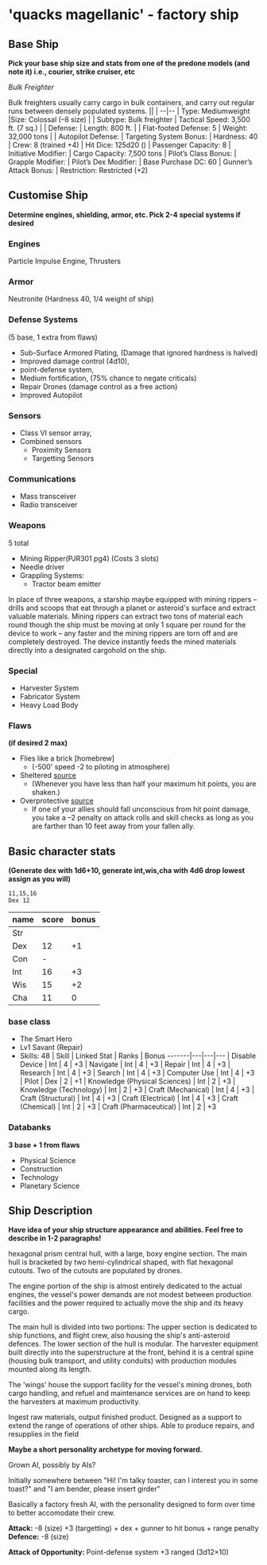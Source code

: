# 'quacks magellanic' - factory ship

## Base Ship

**Pick your base ship size and stats from one of the predone models (and note it) i.e., courier, strike cruiser, etc**

_Bulk Freighter_

Bulk freighters usually carry cargo in bulk containers, and carry out regular runs between densely populated systems.
|| |
--|--
| Type: Mediumweight |Size: Colossal (–8 size) |
| Subtype: Bulk freighter	| Tactical Speed: 3,500 ft. (7 sq.) |
| Defense: 			| Length: 800 ft. |
| Flat-footed Defense: 5 	| Weight: 32,000 tons |
| Autopilot Defense: 		| Targeting System Bonus:
| Hardness: 40			| Crew: 8 (trained +4)
| Hit Dice: 125d20 ()		| Passenger Capacity: 8
| Initiative Modifier:	 	| Cargo Capacity: 7,500 tons
| Pilot’s Class Bonus:	 	| Grapple Modifier:
| Pilot’s Dex Modifier: 	| Base Purchase DC: 60
| Gunner’s Attack Bonus: 	| Restriction: Restricted (+2)

## Customise Ship

**Determine engines, shielding, armor, etc. Pick 2-4 special systems if desired**

### Engines
Particle Impulse Engine, 
Thrusters

### Armor
Neutronite (Hardness 40, 1/4 weight of ship) 

### Defense Systems  

(5 base, 1 extra from flaws)
- Sub-Surface Armored Plating, (Damage that ignored hardness is halved)
- Improved damage control (4d10), 
- point-defense system, 
- Medium fortification, (75% chance to negate criticals)
- Repair Drones (damage control as a free action)
- Improved Autopilot 
 
### Sensors
- Class VI sensor array, 
- Combined sensors 
  - Proximity Sensors
  - Targetting Sensors

### Communications 

- Mass transceiver
- Radio transceiver

### Weapons

5 total
- Mining Ripper(PJR301 pg4) (Costs 3 slots)
- Needle driver
- Grappling Systems: 
  - Tractor beam emitter

In place of three weapons, a starship maybe equipped with mining rippers – drills and scoops that eat through a planet or asteroid's surface and extract valuable materials. 
Mining rippers can extract two tons of material each round though the ship must be moving at only 1 square per round for the device to work – any faster and the mining rippers are torn off and are completely destroyed. 
The device instantly feeds the mined materials directly into a designated cargohold on the ship.

### Special

 - Harvester System
 - Fabricator System
 - Heavy Load Body

### Flaws

**(if desired 2 max)**
  - Flies like a brick  [homebrew]
    - (-500' speed -2 to piloting in atmosphere)
  - Sheltered [source](https://www.d20pfsrd.com/traits/drawbacks/sheltered/)
    - (Whenever you have less than half your maximum hit points, you are shaken.) 
  - Overprotective [source](https://www.d20pfsrd.com/traits/drawbacks/overprotective/)
    - If one of your allies should fall unconscious from hit point damage, you take a –2 penalty on attack rolls and skill checks as long as you are farther than 10 feet away from your fallen ally.

## Basic character stats 

**(Generate dex with 1d6+10, generate int,wis,cha with 4d6 drop lowest assign as you will)**
```
11,15,16
Dex 12
```
| name | score | bonus |
--- | --- | ---
Str | |
Dex | 12 | +1 |
Con | - | |
Int | 16 | +3 |
Wis | 15 | +2 |
Cha | 11 | 0 |

### base class

- The Smart Hero
 - Lv1 Savant (Repair)
 - Skills: 48
   | Skill | Linked Stat | Ranks | Bonus
   -------|---|---|---
   | Disable Device | Int | 4 | +3
   | Navigate | Int | 4 | +3
   | Repair | Int | 4 | +3
   | Research | Int | 4 | +3
   | Search | Int | 4 | +3
   | Computer Use | Int | 4 | +3
   | Pilot | Dex | 2 | +1
   | Knowledge (Physical Sciences) | Int | 2 | +3
   | Knowledge (Technology) | Int | 2 | +3
   | Craft (Mechanical) | Int | 4 | +3
   | Craft (Structural) | Int | 4 | +3
   | Craft (Electrical) | Int | 4 | +3
   | Craft (Chemical) | Int | 2 | +3
   | Craft (Pharmaceutical) | Int | 2 | +3

### Databanks
**3 base + 1 from flaws**

  - Physical Science
  - Construction
  - Technology
  - Planetary Science

## Ship Description


**Have idea of your ship structure appearance and abilities.  Feel free to describe in 1-2 paragraphs!**

hexagonal prism central hull, with a large, boxy engine section. The main hull is bracketed by two hemi-cylindrical shaped, with flat hexagonal cutouts. Two of the cutouts are populated by drones.

The engine portion of the ship is almost entirely dedicated to the actual engines, the vessel's power demands are not modest between production facilities and the power required to actually move the ship and its heavy cargo. 

The main hull is divided into two portions: The upper section is dedicated to ship functions, and flight crew, also housing the ship's anti-asteroid defences. The lower section of the hull is modular. The harvester equipment built directly into the superstructure at the front, behind it is a central spine (housing bulk transport, and utility conduits) with production modules mounted along its length. 

The 'wings' house the support facility for the vessel's mining drones, both cargo handling, and refuel and maintenance services are on hand to keep the harvesters at maximum productivity.

Ingest raw materials, output finished product. Designed as a support to extend the range of operations of other ships. Able to produce repairs, and resupplies in the field

**Maybe a short personality archetype for moving forward.**

Grown AI, possibly by AIs?

Initially somewhere between "Hi! I'm talky toaster, can I interest you in some toast?" and "I am bender, please insert girder"

Basically a factory fresh AI, with the personality designed to form over time to better accomodate their crew.



**Attack:** -8 (size) +3 (targetting) + dex + gunner to hit bonus + range penalty
**Defence:** -8 (size) 

**Attack of Opportunity:** Point-defense system +3 ranged (3d12×10)

